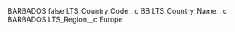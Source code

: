 <?xml version="1.0" encoding="UTF-8"?>
<CustomMetadata xmlns="http://soap.sforce.com/2006/04/metadata" xmlns:xsi="http://www.w3.org/2001/XMLSchema-instance" xmlns:xsd="http://www.w3.org/2001/XMLSchema">
    <label>BARBADOS</label>
    <protected>false</protected>
    <values>
        <field>LTS_Country_Code__c</field>
        <value xsi:type="xsd:string">BB</value>
    </values>
    <values>
        <field>LTS_Country_Name__c</field>
        <value xsi:type="xsd:string">BARBADOS</value>
    </values>
    <values>
        <field>LTS_Region__c</field>
        <value xsi:type="xsd:string">Europe</value>
    </values>
</CustomMetadata>
